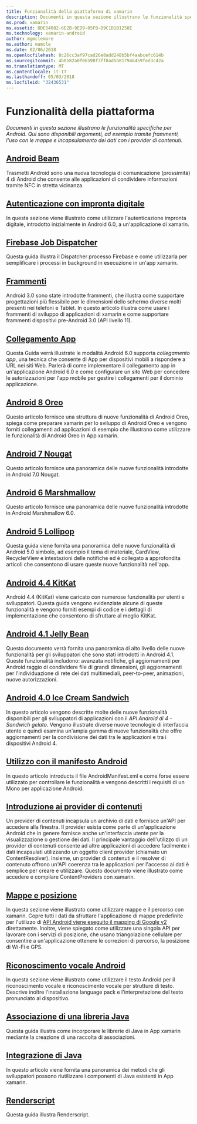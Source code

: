 ```yaml
---
title: Funzionalità della piattaforma di xamarin
description: Documenti in questa sezione illustrano le funzionalità specifiche per Android. Qui sono disponibili argomenti, ad esempio tramite frammenti, l'uso con le mappe e incapsulamento dei dati con i provider di contenuti.
ms.prod: xamarin
ms.assetid: DDE54082-6E2B-9ED9-05FB-D9C1D1B1258E
ms.technology: xamarin-android
author: mgmclemore
ms.author: mamcle
ms.date: 02/06/2018
ms.openlocfilehash: 8c26cc3af97cad26e8add248b5bf4aabcefc614b
ms.sourcegitcommit: 4b0582a0f06598f3ff8ad5b817946459fed3c42a
ms.translationtype: MT
ms.contentlocale: it-IT
ms.lasthandoff: 05/03/2018
ms.locfileid: "32436531"
---
```

# <a name="platform-features"></a>Funzionalità della piattaforma

_Documenti in questa sezione illustrano le funzionalità specifiche per Android. Qui sono disponibili argomenti, ad esempio tramite frammenti, l'uso con le mappe e incapsulamento dei dati con i provider di contenuti._

## <a name="android-beamandroidplatformandroid-beammd"></a>[Android Beam](~/android/platform/android-beam.md)

Trasmetti Android sono una nuova tecnologia di comunicazione (prossimità) 4 di Android che consente alle applicazioni di condividere informazioni tramite NFC in stretta vicinanza.

## <a name="fingerprint-authenticationandroidplatformfingerprint-authenticationindexmd"></a>[Autenticazione con impronta digitale](~/android/platform/fingerprint-authentication/index.md)

In questa sezione viene illustrato come utilizzare l'autenticazione impronta digitale, introdotto inizialmente in Android 6.0, a un'applicazione di xamarin.


## <a name="firebase-job-dispatcherandroidplatformfirebase-job-dispatchermd"></a>[Firebase Job Dispatcher](~/android/platform/firebase-job-dispatcher.md)

Questa guida illustra il Dispatcher processo Firebase e come utilizzarla per semplificare i processi in background in esecuzione in un'app xamarin.



##  <a name="fragmentsandroidplatformfragmentsindexmd"></a>[Frammenti](~/android/platform/fragments/index.md)

Android 3.0 sono state introdotte frammenti, che illustra come supportare progettazioni più flessibile per le dimensioni dello schermo diverse molti presenti nei telefoni e Tablet. In questo articolo illustra come usare i frammenti di sviluppo di applicazioni di xamarin e come supportare frammenti dispositivi pre-Android 3.0 (API livello 11). 



## <a name="app-linkingandroidplatformapp-linkingmd"></a>[Collegamento App](~/android/platform/app-linking.md)

Questa Guida verrà illustrate le modalità Android 6.0 supporta _collegamento app_, una tecnica che consente di App per dispositivi mobili a rispondere a URL nei siti Web. Parlerà di come implementare il collegamento app in un'applicazione Android 6.0 e come configurare un sito Web per concedere le autorizzazioni per l'app mobile per gestire i collegamenti per il dominio applicazione.



##  <a name="android-8-oreoandroidplatformoreomd"></a>[Android 8 Oreo](~/android/platform/oreo.md)

Questo articolo fornisce una struttura di nuove funzionalità di Android Oreo, spiega come preparare xamarin per lo sviluppo di Android Oreo e vengono forniti collegamenti ad applicazioni di esempio che illustrano come utilizzare le funzionalità di Android Oreo in App xamarin.



##  <a name="android-7-nougatandroidplatformnougatmd"></a>[Android 7 Nougat](~/android/platform/nougat.md)

Questo articolo fornisce una panoramica delle nuove funzionalità introdotte in Android 7.0 Nougat.




##  <a name="android-6-marshmallowandroidplatformmarshmallowmd"></a>[Android 6 Marshmallow](~/android/platform/marshmallow.md)

Questo articolo fornisce una panoramica delle nuove funzionalità introdotte in Android Marshmallow 6.0.




##  <a name="android-5-lollipopandroidplatformlollipopmd"></a>[Android 5 Lollipop](~/android/platform/lollipop.md)

Questa guida viene fornita una panoramica delle nuove funzionalità di Android 5.0 simbolo, ad esempio il tema di materiale, CardView, RecyclerView e intestazioni delle notifiche ed è collegato a approfondita articoli che consentono di usare queste nuove funzionalità nell'app. 



##  <a name="android-44-kitkatandroidplatformkitkatmd"></a>[Android 4.4 KitKat](~/android/platform/kitkat.md)

Android 4.4 (KitKat) viene caricato con numerose funzionalità per utenti e sviluppatori. Questa guida vengono evidenziate alcune di queste funzionalità e vengono forniti esempi di codice e i dettagli di implementazione che consentono di sfruttare al meglio KitKat. 




##  <a name="android-41-jelly-beanandroidplatformjelly-beanmd"></a>[Android 4.1 Jelly Bean](~/android/platform/jelly-bean.md)

Questo documento verrà fornita una panoramica di alto livello delle nuove funzionalità per gli sviluppatori che sono stati introdotti in Android 4.1. Queste funzionalità includono: avanzata notifiche, gli aggiornamenti per Android raggio di condividere file di grandi dimensioni, gli aggiornamenti per l'individuazione di rete dei dati multimediali, peer-to-peer, animazioni, nuove autorizzazioni. 



##  <a name="android-40-ice-cream-sandwichandroidplatformice-cream-sandwichmd"></a>[Android 4.0 Ice Cream Sandwich](~/android/platform/ice-cream-sandwich.md)

In questo articolo vengono descritte molte delle nuove funzionalità disponibili per gli sviluppatori di applicazioni con il *API Android di 4 - Sandwich gelato*. Vengono illustrate diverse nuove tecnologie di interfaccia utente e quindi esamina un'ampia gamma di nuove funzionalità che offre aggiornamenti per la condivisione dei dati tra le applicazioni e tra i dispositivi Android 4. 


##  <a name="working-with-the-android-manifestandroid-manifestmd"></a>[Utilizzo con il manifesto Android](android-manifest.md)

In questo articolo introducts il file AndroidManifest.xml e come forse essere utilizzato per controllare le funzionalità e vengono descritti i requisiti di un Mono per applicazione Android.


##  <a name="introduction-to-content-providersandroidplatformcontent-providersindexmd"></a>[Introduzione ai provider di contenuti](~/android/platform/content-providers/index.md)

Un provider di contenuti incapsula un archivio di dati e fornisce un'API per accedere alla finestra. Il provider esista come parte di un'applicazione Android che in genere fornisce anche un'interfaccia utente per la visualizzazione o gestione dei dati. Il principale vantaggio dell'utilizzo di un provider di contenuti consente ad altre applicazioni di accedere facilmente i dati incapsulati utilizzando un oggetto client provider (chiamato un ContentResolver). Insieme, un provider di contenuti e il resolver di contenuto offrono un'API coerenza tra le applicazioni per l'accesso ai dati è semplice per creare e utilizzare. Questo documento viene illustrato come accedere e compilare ContentProviders con xamarin. 



##  <a name="maps-and-locationandroidplatformmaps-and-locationindexmd"></a>[Mappe e posizione](~/android/platform/maps-and-location/index.md)

In questa sezione viene illustrato come utilizzare mappe e il percorso con xamarin. Copre tutti i dati da sfruttare l'applicazione di mappe predefinite per l'utilizzo di [API Android viene eseguito il mapping di Google v2](https://developers.google.com/maps/documentation/android/) direttamente. Inoltre, viene spiegato come utilizzare una singola API per lavorare con i servizi di posizione, che usano triangolazione cellulare per consentire a un'applicazione ottenere le correzioni di percorso, la posizione di Wi-Fi e GPS. 



## <a name="android-speechandroidplatformspeechmd"></a>[Riconoscimento vocale Android](~/android/platform/speech.md)

In questa sezione viene illustrato come utilizzare il testo Android per il riconoscimento vocale e riconoscimento vocale per strutture di testo. Descrive inoltre l'installazione language pack e l'interpretazione del testo pronunciato al dispositivo. 


##  <a name="binding-a-java-librarybinding-java-libraryindexmd"></a>[Associazione di una libreria Java](binding-java-library/index.md)

Questa guida illustra come incorporare le librerie di Java in App xamarin mediante la creazione di una raccolta di associazioni.

##  <a name="java-integrationjava-integrationindexmd"></a>[Integrazione di Java](java-integration/index.md)

In questo articolo viene fornita una panoramica dei metodi che gli sviluppatori possono riutilizzare i componenti di Java esistenti in App xamarin.

##  <a name="renderscriptrenderscriptmd"></a>[Renderscript](renderscript.md)

Questa guida illustra Renderscript.